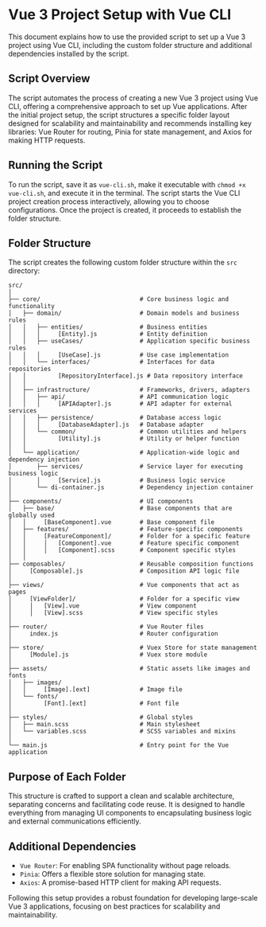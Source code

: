 # Vue 3 Project Setup with Vue CLI

This document explains how to use the provided script to set up a Vue 3 project using Vue CLI, including the custom folder structure and additional dependencies installed by the script.

## Script Overview

The script automates the process of creating a new Vue 3 project using Vue CLI, offering a comprehensive approach to set up Vue applications. After the initial project setup, the script structures a specific folder layout designed for scalability and maintainability and recommends installing key libraries: Vue Router for routing, Pinia for state management, and Axios for making HTTP requests.

## Running the Script

To run the script, save it as `vue-cli.sh`, make it executable with `chmod +x vue-cli.sh`, and execute it in the terminal. The script starts the Vue CLI project creation process interactively, allowing you to choose configurations. Once the project is created, it proceeds to establish the folder structure.

## Folder Structure

The script creates the following custom folder structure within the `src` directory:

```plaintext
src/
│
├── core/                            # Core business logic and functionality
│   ├── domain/                      # Domain models and business rules
│   │   ├── entities/                # Business entities
│   │   │     [Entity].js            # Entity definition
│   │   ├── useCases/                # Application specific business rules
│   │   │     [UseCase].js           # Use case implementation
│   │   └── interfaces/              # Interfaces for data repositories
│   │         [RepositoryInterface].js # Data repository interface
│   │
│   ├── infrastructure/              # Frameworks, drivers, adapters
│   │   ├── api/                     # API communication logic
│   │   │     [APIAdapter].js        # API adapter for external services
│   │   ├── persistence/             # Database access logic
│   │   │     [DatabaseAdapter].js   # Database adapter
│   │   └── common/                  # Common utilities and helpers
│   │         [Utility].js           # Utility or helper function
│   │
│   └── application/                 # Application-wide logic and dependency injection
│       ├── services/                # Service layer for executing business logic
│       │     [Service].js           # Business logic service
│       └── di-container.js          # Dependency injection container
│
├── components/                      # UI components
│   ├── base/                        # Base components that are globally used
│   │     [BaseComponent].vue        # Base component file
│   ├── features/                    # Feature-specific components
│   │     [FeatureComponent]/        # Folder for a specific feature
│   │     │   [Component].vue        # Feature specific component
│   │     │   [Component].scss       # Component specific styles
│   │
├── composables/                     # Reusable composition functions
│     [Composable].js                # Composition API logic file
│
├── views/                           # Vue components that act as pages
│     [ViewFolder]/                  # Folder for a specific view
│     │   [View].vue                 # View component
│     │   [View].scss                # View specific styles
│
├── router/                          # Vue Router files
│     index.js                       # Router configuration
│
├── store/                           # Vuex Store for state management
│     [Module].js                    # Vuex store module
│
├── assets/                          # Static assets like images and fonts
│   ├── images/
│   │     [Image].[ext]              # Image file
│   └── fonts/
│         [Font].[ext]               # Font file
│
├── styles/                          # Global styles
│   ├── main.scss                    # Main stylesheet
│   └── variables.scss               # SCSS variables and mixins
│
└── main.js                          # Entry point for the Vue application
```

## Purpose of Each Folder

This structure is crafted to support a clean and scalable architecture, separating concerns and facilitating code reuse. It is designed to handle everything from managing UI components to encapsulating business logic and external communications efficiently.

## Additional Dependencies

- `Vue Router`: For enabling SPA functionality without page reloads.
- `Pinia`: Offers a flexible store solution for managing state.
- `Axios`: A promise-based HTTP client for making API requests.

Following this setup provides a robust foundation for developing large-scale Vue 3 applications, focusing on best practices for scalability and maintainability.
